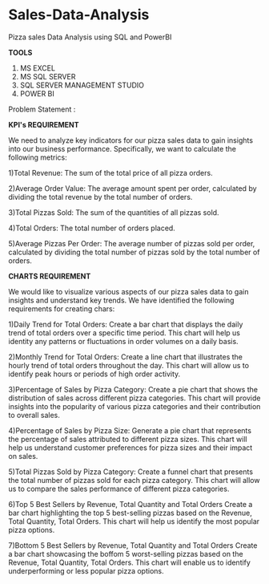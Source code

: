 # Sales-Data-Analysis
Pizza sales Data Analysis using SQL and PowerBI

**TOOLS**

1) MS EXCEL
2) MS SQL SERVER
3) SQL SERVER MANAGEMENT STUDIO
4) POWER BI

Problem Statement : 


**KPI's REQUIREMENT**

We need to analyze key indicators for our pizza sales data to gain insights into our business performance. Specifically, we want to calculate the following metrics:

1)Total Revenue: The sum of the total price of all pizza orders.

2)Average Order Value: The average amount spent per order, calculated by dividing the total revenue by the total number of orders.

3)Total Pizzas Sold: The sum of the quantities of all pizzas sold.

4)Total Orders: The total number of orders placed.

5)Average Pizzas Per Order: The average number of pizzas sold per order, calculated by dividing the total number of pizzas sold by the total number of orders.

**CHARTS REQUIREMENT**

We would like to visualize various aspects of our pizza sales data to gain insights and understand key trends. We have identified the following requirements for creating chars:

1)Daily Trend for Total Orders:
Create a bar chart that displays the daily trend of total orders over a specific time period. This chart will help us identity any patterns or fluctuations in order volumes on a daily basis.

2)Monthly Trend for Total Orders:
Create a line chart that illustrates the hourly trend of total orders throughout the day. This chart will allow us to identify peak hours or periods of high order activity.

3)Percentage of Sales by Pizza Category:
Create a pie chart that shows the distribution of sales across different pizza categories. This chart will provide insights into the popularity of various pizza categories and their contribution to overall sales.

4)Percentage of Sales by Pizza Size:
Generate a pie chart that represents the percentage of sales attributed to different pizza sizes. This chart will help us understand customer preferences for pizza sizes and their impact on sales.

5)Total Pizzas Sold by Pizza Category:
Create a funnel chart that presents the total number of pizzas sold for each pizza category. This chart will allow us to compare the sales performance of different pizza categories.

6)Top 5 Best Sellers by Revenue, Total Quantity and Total Orders
Create a bar chart highlighting the top 5 best-selling pizzas based on the Revenue, Total Quantity, Total Orders. This chart will help us identify the most popular pizza options.

7)Bottom 5 Best Sellers by Revenue, Total Quantity and Total Orders
Create a bar chart showcasing the boffom 5 worst-selling pizzas based on the Revenue, Total Quantity, Total Orders. This chart will enable us to identify underperforming or less popular pizza options.


